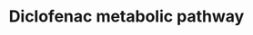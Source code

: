 ---
annotations:
- id: PW:0000375
  parent: regulatory pathway
  type: Pathway Ontology
  value: phase I biotransformation pathway via cytochrome P450
authors:
- Mkutmon
- Eweitz
description: CYP metabolism of the diclofenac drug.
last-edited: 2021-05-21
organisms:
- Bos taurus
redirect_from:
- /index.php/Pathway:WP3152
- /instance/WP3152
revision: null
schema-jsonld:
- '@context': https://schema.org/
  '@id': https://wikipathways.github.io/pathways/WP3152.html
  '@type': Dataset
  creator:
    '@type': Organization
    name: WikiPathways
  description: CYP metabolism of the diclofenac drug.
  keywords:
  - 3'-Hydroxydiclofenac
  - 4',5-Dihydroxydiclofenac
  - 4'-hydroxydiclofenac
  - 5-hydroxydiclofenac
  - CYP2B6
  - CYP2C18
  - CYP2C19
  - CYP2C8
  - CYP2C9
  - Metabolite
  - diclofenac
  license: CC0
  name: Diclofenac metabolic pathway
seo: CreativeWork
title: Diclofenac metabolic pathway
wpid: WP3152
---
